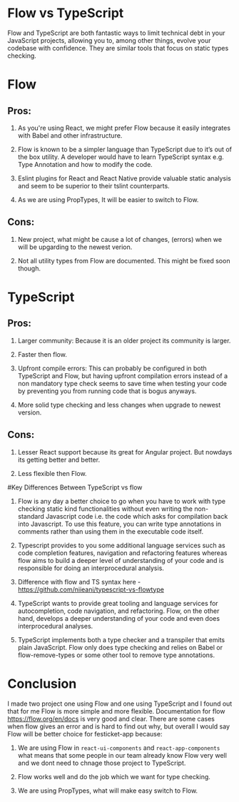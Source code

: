 # Flow vs TypeScript

Flow and TypeScript are both fantastic ways to limit technical debt in your JavaScript projects, allowing you to, among other things, evolve your codebase with confidence.
They are similar tools that focus on static types checking.

# Flow

## Pros:

1. As you're using React, we might prefer Flow because it easily integrates with Babel and other infrastructure.

2. Flow is known to be a simpler language than TypeScript due to it’s out of the box utility. A developer would have to learn TypeScript syntax e.g. Type Annotation and how to modify the code.

3. Eslint plugins for React and React Native provide valuable static analysis and seem to be superior to their tslint counterparts.

4. As we are using PropTypes, It will be easier to switch to Flow.

## Cons:

1. New project, what might be cause a lot of changes, (errors) when we will be upgarding to the newest verion.

2. Not all utility types from Flow are documented. This might be fixed soon though.

# TypeScript

## Pros:

1. Larger community: Because it is an older project its community is larger.

2. Faster then flow.

3. Upfront compile errors: This can probably be configured in both TypeScript and Flow, but having upfront compilation errors instead of a non mandatory type check seems to save time when testing your code by preventing you from running code that is bogus anyways.

4. More solid type checking and less changes when upgrade to newest version.

## Cons:

1. Lesser React support because its great for Angular project. But nowdays its getting better and better.

2. Less flexible then Flow.

#Key Differences Between TypeScript vs flow

1. Flow is any day a better choice to go when you have to work with type checking static kind functionalities without even writing the non-standard Javascript code i.e. the code which asks for compilation back into Javascript. To use this feature, you can write type annotations in comments rather than using them in the executable code itself.

2. Typescript provides to you some additional language services such as code completion features, navigation and refactoring features whereas flow aims to build a deeper level of understanding of your code and is responsible for doing an interprocedural analysis.

3. Difference with flow and TS syntax here - https://github.com/niieani/typescript-vs-flowtype

4. TypeScript wants to provide great tooling and language services for autocompletion, code navigation, and refactoring. Flow, on the other hand, develops a deeper understanding of your code and even does interprocedural analyses.

5. TypeScript implements both a type checker and a transpiler that emits plain JavaScript. Flow only does type checking and relies on Babel or flow-remove-types or some other tool to remove type annotations.

# Conclusion

I made two project one using Flow and one using TypeScript and I found out that for me Flow is more simple and more flexible.
Documentation for flow https://flow.org/en/docs is very good and clear.
There are some cases when flow gives an error and is hard to find out why, but overall I would say Flow will be better choice for festicket-app because:

1. We are using Flow in `react-ui-components` and `react-app-components` what means that some people in our team already know Flow very well and we dont need to chnage those project to TypeScript.

2. Flow works well and do the job which we want for type checking.

3. We are using PropTypes, what will make easy switch to Flow.
